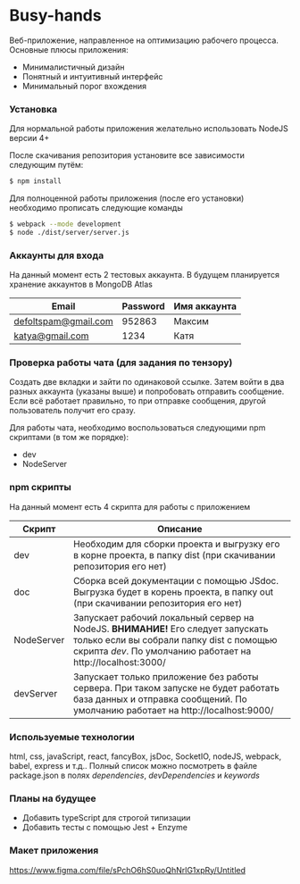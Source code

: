 # Busy-hands

Веб-приложение, направленное на оптимизацию рабочего процесса. Основные плюсы приложения:

  - Минималистичный дизайн
  - Понятный и интуитивный интерфейс
  - Минимальный порог вхождения

### Установка

Для нормальной работы приложения желательно использовать NodeJS версии 4+

После скачивания репозитория установите все зависимости следующим путём:

```sh
$ npm install 
```

Для полноценной работы приложения (после его установки) необходимо прописать следующие команды

```sh
$ webpack --mode development
$ node ./dist/server/server.js
```

### Аккаунты для входа

На данный момент есть 2 тестовых аккаунта. В будущем планируется хранение аккаунтов в MongoDB Atlas

| Email | Password | Имя аккаунта
| ------ | ------ | ------ |
| defoltspam@gmail.com | 952863 | Максим |
| katya@gmail.com | 1234 | Катя |

### Проверка работы чата (для задания по тензору)

Создать две вкладки и зайти по одинаковой ссылке. Затем войти в два разных аккаунта (указаны выше) и попробовать отправить сообщение. Если всё работает правильно, то при отправке сообщения, другой пользователь получит его сразу.

Для работы чата, необходимо воспользоваться следующими npm скриптами (в том же порядке):
  - dev
  - NodeServer


### npm скрипты

На данный момент есть 4 скрипта для работы с приложением

| Скрипт | Описание |
| ------ | ------ |
| dev | Необходим для сборки проекта и выгрузку его в корне проекта, в папку dist (при скачивании репозитория его нет) |
| doc | Сборка всей документации с помощью JSdoc. Выгрузка будет в корень проекта, в папку out (при скачивании репозитория его нет) |
| NodeServer | Запускает рабочий локальный сервер на NodeJS. **ВНИМАНИЕ!** Его следует запускать только если вы собрали папку dist с помощью скрипта *dev*. По умолчанию работает на http://localhost:3000/ |
| devServer | Запускает только приложение без работы сервера. При таком запуске не будет работать база данных и отправка сообщений. По умолчанию работает на http://localhost:9000/ |

### Используемые технологии
html, css, javaScript, react, fancyBox, jsDoc, SocketIO, nodeJS, webpack, babel, express и т.д.. Полный список можно посмотреть в файле package.json в полях *dependencies*, *devDependencies* и *keywords*

### Планы на будущее
  - Добавить typeScript для строгой типизации
  - Добавить тесты с помощью Jest + Enzyme

### Макет приложения
https://www.figma.com/file/sPchO6hS0uoQhNrlG1xpRy/Untitled
